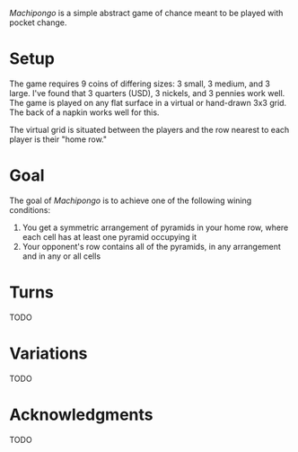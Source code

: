 *Machipongo* is a simple abstract game of chance meant to be played with pocket change.

Setup
=====

The game requires 9 coins of differing sizes: 3 small, 3 medium, and 3 large. I've found that 3 quarters (USD), 3 nickels, and 3 pennies work well.  The game is played on any flat surface in a virtual or hand-drawn 3x3 grid.  The back of a napkin works well for this.

The virtual grid is situated between the players and the row nearest to each player is their "home row."

Goal
====

The goal of *Machipongo* is to achieve one of the following wining conditions:

 1. You get a symmetric arrangement of pyramids in your home 
    row, where each cell has at least one pyramid occupying it
 2. Your opponent's row contains all of the pyramids, in any
    arrangement and in any or all cells


Turns
=====

TODO

Variations
==========

TODO

Acknowledgments
===============

TODO